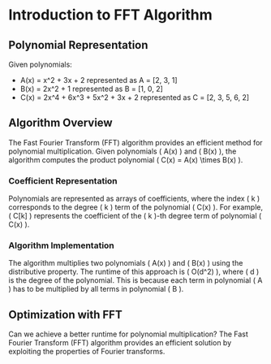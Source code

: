 # Introduction to FFT Algorithm

## Polynomial Representation

Given polynomials:
- A(x) = x^2 + 3x + 2 represented as A = [2, 3, 1]
- B(x) = 2x^2 + 1 represented as B = [1, 0, 2]
- C(x) = 2x^4 + 6x^3 + 5x^2 + 3x + 2 represented as C = [2, 3, 5, 6, 2]

## Algorithm Overview

The Fast Fourier Transform (FFT) algorithm provides an efficient method for polynomial multiplication. Given polynomials \( A(x) \) and \( B(x) \), the algorithm computes the product polynomial \( C(x) = A(x) \times B(x) \).

### Coefficient Representation

Polynomials are represented as arrays of coefficients, where the index \( k \) corresponds to the degree \( k \) term of the polynomial \( C(x) \). For example, \( C[k] \) represents the coefficient of the \( k \)-th degree term of polynomial \( C(x) \).

### Algorithm Implementation

The algorithm multiplies two polynomials \( A(x) \) and \( B(x) \) using the distributive property. The runtime of this approach is \( O(d^2) \), where \( d \) is the degree of the polynomial. This is because each term in polynomial \( A \) has to be multiplied by all terms in polynomial \( B \).

## Optimization with FFT

Can we achieve a better runtime for polynomial multiplication? The Fast Fourier Transform (FFT) algorithm provides an efficient solution by exploiting the properties of Fourier transforms.